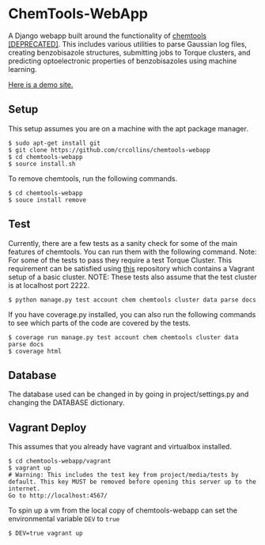 ChemTools-WebApp
================
A Django webapp built around the functionality of [chemtools [DEPRECATED]](https://github.com/crcollins/chemtools). This includes various utilities to parse Gaussian log files, creating benzobisazole structures, submitting jobs to Torque clusters, and predicting optoelectronic properties of benzobisazoles using machine learning.

[Here is a demo site.](http://gauss.crcollins.com/)


Setup
-----

This setup assumes you are on a machine with the apt package manager.

    $ sudo apt-get install git
    $ git clone https://github.com/crcollins/chemtools-webapp
    $ cd chemtools-webapp
    $ source install.sh

To remove chemtools, run the following commands.

    $ cd chemtools-webapp
    $ souce install remove


Test
----

Currently, there are a few tests as a sanity check for some of the main features of chemtools. You can run them with the following command. Note: For some of the tests to pass they require a test Torque Cluster. This requirement can be satisfied using [this](https://github.com/crcollins/torquecluster) repository which contains a Vagrant setup of a basic cluster. NOTE: These tests also assume that the test cluster is at localhost port 2222.

    $ python manage.py test account chem chemtools cluster data parse docs

If you have coverage.py installed, you can also run the following commands to see which parts of the code are covered by the tests.

    $ coverage run manage.py test account chem chemtools cluster data parse docs
    $ coverage html



Database
--------

The database used can be changed in by going in project/settings.py and changing the DATABASE dictionary.


Vagrant Deploy
--------------

This assumes that you already have vagrant and virtualbox installed.

    $ cd chemtools-webapp/vagrant
    $ vagrant up
    # Warning: This includes the test key from project/media/tests by default. This key MUST be removed before opening this server up to the internet.
    Go to http://localhost:4567/

To spin up a vm from the local copy of chemtools-webapp can set the environmental variable `DEV` to `true`

    $ DEV=true vagrant up
